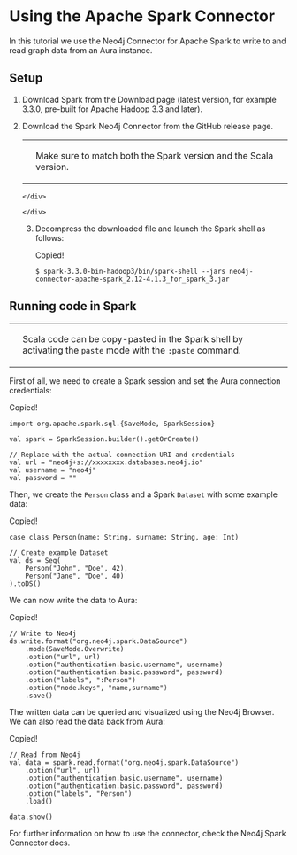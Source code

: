 <div>

<div>

# Using the Apache Spark Connector

</div>

<div>

<div>

<div>

In this tutorial we use the Neo4j Connector for Apache Spark to write to
and read graph data from an Aura instance.

</div>

</div>

</div>

<div>

## Setup

<div>

<div>

1.  Download Spark from the Download page (latest version, for example
    3.3.0, pre-built for Apache Hadoop 3.3 and later).

2.  Download the Spark Neo4j Connector from the GitHub release page.

    <div>

    <div>

    <table>
<tbody><tr>
<td>
<i></i>
</td>
<td>
<div>
<p>Make sure to match both the Spark version and the Scala version.</p>
</div>
</td>
</tr>
</tbody></table>

    </div>

    </div>

3.  Decompress the downloaded file and launch the Spark shell as
    follows:

    <div>

    <div>

    <div>

    <div>

    <div>

    Copied!

    </div>

    </div>

    </div>

        $ spark-3.3.0-bin-hadoop3/bin/spark-shell --jars neo4j-connector-apache-spark_2.12-4.1.3_for_spark_3.jar

    </div>

    </div>

</div>

</div>

</div>

<div>

## Running code in Spark

<div>

<div>

<div>

<table>
<tbody><tr>
<td>
<i></i>
</td>
<td>
<div>
<p>Scala code can be copy-pasted in the Spark shell by activating the <code>paste</code> mode with the <code>:paste</code> command.</p>
</div>
</td>
</tr>
</tbody></table>

</div>

</div>

<div>

First of all, we need to create a Spark session and set the Aura
connection credentials:

</div>

<div>

<div>

<div>

<div>

<div>

Copied!

</div>

</div>

</div>

    import org.apache.spark.sql.{SaveMode, SparkSession}

    val spark = SparkSession.builder().getOrCreate()

    // Replace with the actual connection URI and credentials
    val url = "neo4j+s://xxxxxxxx.databases.neo4j.io"
    val username = "neo4j"
    val password = ""

</div>

</div>

<div>

Then, we create the `Person` class and a Spark `Dataset` with some
example data:

</div>

<div>

<div>

<div>

<div>

<div>

Copied!

</div>

</div>

</div>

    case class Person(name: String, surname: String, age: Int)

    // Create example Dataset
    val ds = Seq(
        Person("John", "Doe", 42),
        Person("Jane", "Doe", 40)
    ).toDS()

</div>

</div>

<div>

We can now write the data to Aura:

</div>

<div>

<div>

<div>

<div>

<div>

Copied!

</div>

</div>

</div>

    // Write to Neo4j
    ds.write.format("org.neo4j.spark.DataSource")
        .mode(SaveMode.Overwrite)
        .option("url", url)
        .option("authentication.basic.username", username)
        .option("authentication.basic.password", password)
        .option("labels", ":Person")
        .option("node.keys", "name,surname")
        .save()

</div>

</div>

<div>

The written data can be queried and visualized using the Neo4j Browser.
We can also read the data back from Aura:

</div>

<div>

<div>

<div>

<div>

<div>

Copied!

</div>

</div>

</div>

    // Read from Neo4j
    val data = spark.read.format("org.neo4j.spark.DataSource")
        .option("url", url)
        .option("authentication.basic.username", username)
        .option("authentication.basic.password", password)
        .option("labels", "Person")
        .load()

    data.show()

</div>

</div>

<div>

For further information on how to use the connector, check the Neo4j
Spark Connector docs.

</div>

</div>

</div>

</div>
